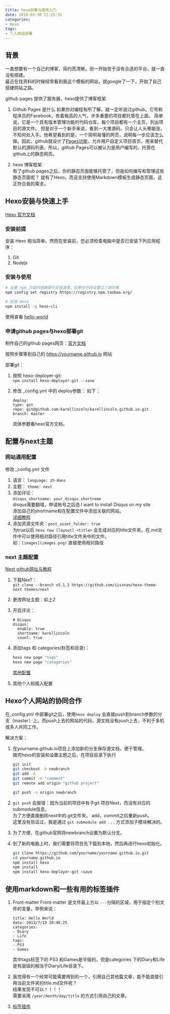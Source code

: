 ```yaml
---
title: hexo部署与使用入门
date: 2018-03-30 11:25:31
categories:
- Hexo
tags:
- 个人网站部署
---
```


## 背景

一直想要有一个自己的博客，简约而清晰。但一开始苦于没有合适的平台，就一直没有搭建。    
最近在找资料的时候经常看到我这个模板的网站，就google了一下，开始了自己搭建网站之路。    

github pages 提供了服务器，hexo提供了博客框架
1. Github Pages 是什么
    如果你对编程有所了解，就一定听说过github。它号称程序员的Facebook，有着极高的人气，许多重要的项目都托管在上面。
    简单说，它是一个具有版本管理功能的代码仓库，每个项目都有一个主页，列出项目的源文件。
    但是对于一个新手来说，看到一大堆源码，只会让人头晕脑涨，不知何处入手。他希望看到的是，一个简明易懂的网页，说明每一步应该怎么做。因此，github就设计了[Pages功能](https://pages.github.com/)，允许用户自定义项目首页，用来替代默认的源码列表。所以，github Pages可以被认为是用户编写的、托管在github上的静态网页。

2. hexo 博客框架   
    有了github pages之后，你的静态页面能够托管了，但是如何编写和管理这些静态页面呢？
    就有了Hexo。而且支持使用Markdown模板生成静态页面，这正符合我的需求。

## Hexo安装与快速上手

[Hexo 官方文档](https://hexo.io/zh-cn/docs/index.html)

### 安装前提

安装 Hexo 相当简单。然而在安装前，您必须检查电脑中是否已安装下列应用程序：   
1. Git
2. Nodejs

### 安装与使用

``` bash
# 设置 npm 为国内镜像提升安装速度，如果你已经设置过了请忽略
npm config set registry https://registry.npm.taobao.org/

# 安装 Hexo
npm install -g hexo-cli

```

使用查看 [hello-world](/2018/03/30/hello-world)

### 申请github pages与hexo部署git

制作自己的github pages网页：[官方文档](https://pages.github.com/)

按照步骤等到自己的 https://yourname.github.io 网站

部署git：   
1. 按照 hexo-deployer-git:   
    `npm install hexo-deployer-git --save`
2. 修改 \_config.yml 中的 deploy参数：
    如下：
    ```
    deploy:
    type: git 
    repo: git@github.com:karellincoln/karellincoln.github.io.git
    branch: master
    ```

    具体参数看hexo官方文档。


## 配置与next主题

### 网站通用配置 

修改 \_config.yml 文件
1. 语言： `language: zh-Hans`
2. 主题： `theme: next`
3. 添加评论：   
    `disqus_shortname: your_disqus_shortname`   
    disqus需要翻墙，申请账号之后选 I want to install Disqus on my site    
    添加自己的shortname和在配置文件中添加关联的网站。    
    [详细教程](https://www.jianshu.com/p/c4f65ebe23ad)   
4. 添加资源文件夹：`post_asset_folder: true`   
    为true以后 `hexo new [layout] <title>` 会生成对应的title文件夹。在.md文件中可以使用相对路径引用title文件夹中的文件。   
    如：`[images](images.png)` 直接使用相对路径

### next 主题配置

[Next github网址与教程](https://github.com/iissnan/hexo-theme-next)

1. 下载NexT：   
    `git clone --branch v5.1.2 https://github.com/iissnan/hexo-theme-next themes/next`

2. 更改网址主题：如上2
3. 开启评论：
    ```
    # Disqus
    disqus:
      enable: true
      shortname: karellincoln
      count: true
    ```

4. 添加tags 和 categories(标签和目录)：   
    ``` bash
    hexo new page "tags"
    hexo new page "categories"
    ```

    [其他配置](https://github.com/iissnan/hexo-theme-next#tags-page)

5. 其他个人和插入配置


## Hexo个人网站的协同合作

在\_config.yml 中部署git之后，使用`hexo deploy` 会直接push到branch参数的分支（master）上。而push上去的网站的代码，源文档没有push上去，不利于多机或多人共同工作。

解决方案：   
1. 在yourname.github.io项目上添加新的分支保存源文档，便于管理。   
    做完hexo的安装和设置主题之后，在项目目录下执行    
    ``` bash
    git init
    git checkout -b newbranch
    git add -A 
    git commit -m "comment"
    git remote add origin "github project"

    git push -u origin newbranch
    ```



2. `git push` 会报错：因为当前的项目中有子git 项目Next，而没有对应的submodule信息。   
    为了方便直接删除next中的.git文件夹。
    add，commit之后重新push。    
    这里没有验证过，我是通过 `git submodule add ...` 方式添加子模块解决的。

3. 为了方便，在github官网将newbranch设置为默认分支。

4. 到了新的电脑上时，我们需要将项目先下载到本地，然后再进行hexo初始化。   
    ``` bash
    git clone https://github.com/yourname/yourname.github.io.git
    cd yourname.github.io
    npm install hexo
    npm install
    npm install hexo-deployer-git –save
    ```

## 使用markdown和一些有用的标签插件

1. Front-matter
Front-matter 是文件最上方以 `---`分隔的区域，用于指定个别文件的变量，举例来说：   
    ```
    title: Hello World
    date: 2013/7/13 20:46:25
    categories:
    - Diary
    - Life
    tags:
    - PS3
    - Games
    ```

    其中tags标签下的 PS3 和Games是平级的，但是categories 下的Diary和Life是有层级的相当于Diary/Life目录下。

1. 我觉得有一个经常可能需要用到的一个，引用自己其他篇文章，能不能直接引用当前文件夹的title.md文件呢？    
    结果发现不可以！！！！    
    需要采用 `/year/month/day/title` 的方式引用自己的文章。     

2. [标签插件](https://hexo.io/zh-cn/docs/tag-plugins.html)   

